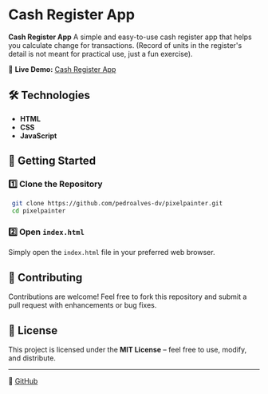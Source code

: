 # Cash Register App

**Cash Register App** A simple and easy-to-use cash register app that helps you calculate change for transactions. (Record of units in the register's detail is not meant for practical use, just a fun exercise).

🔗 **Live Demo:** [Cash Register App](https://pedroalves-dv.github.io/cash-register/)  

## 🛠️ Technologies

- **HTML** 
- **CSS** 
- **JavaScript** 

## 🚀 Getting Started

### 1️⃣ Clone the Repository
```sh
 git clone https://github.com/pedroalves-dv/pixelpainter.git
 cd pixelpainter
```

### 2️⃣ Open `index.html`
Simply open the `index.html` file in your preferred web browser.

## 🤝 Contributing
Contributions are welcome! Feel free to fork this repository and submit a pull request with enhancements or bug fixes.

## 📜 License
This project is licensed under the **MIT License** – feel free to use, modify, and distribute.

---

🔗 [GitHub](https://github.com/pedroalves-dv)  

